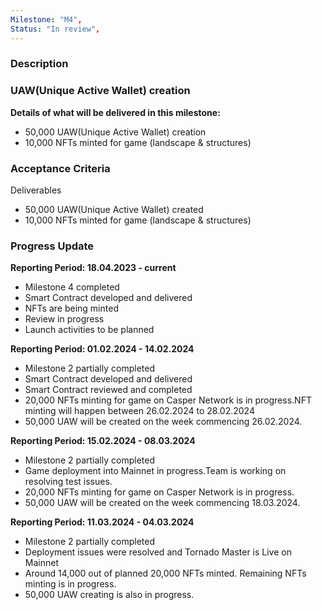 ```yaml
---
Milestone: "M4",
Status: "In review",
---
```

<!--lang:en--> 
### Description
### UAW(Unique Active Wallet) creation

**Details of what will be delivered in this milestone:**
- 50,000 UAW(Unique Active Wallet) creation
- 10,000 NFTs minted for game (landscape & structures)


### Acceptance Criteria

Deliverables 
- 50,000 UAW(Unique Active Wallet) created
- 10,000 NFTs minted for game (landscape & structures)



### Progress Update

**Reporting Period: 18.04.2023 - current**
- Milestone 4 completed
- Smart Contract developed and delivered
- NFTs are being minted
- Review in progress
- Launch activities to be planned

**Reporting Period: 01.02.2024 - 14.02.2024**
- Milestone 2 partially completed
- Smart Contract developed and delivered
- Smart Contract reviewed and completed
- 20,000 NFTs minting for game on Casper Network is in progress.NFT minting will happen between 26.02.2024 to 28.02.2024
- 50,000 UAW will be created on the week commencing 26.02.2024.

**Reporting Period: 15.02.2024 - 08.03.2024**
- Milestone 2 partially completed
- Game deployment into Mainnet in progress.Team is working on resolving test issues. 
- 20,000 NFTs minting for game on Casper Network is in progress.
- 50,000 UAW will be created on the week commencing 18.03.2024.

**Reporting Period: 11.03.2024 - 04.03.2024**
- Milestone 2 partially completed
- Deployment issues were resolved and Tornado Master is Live on Mainnet
- Around 14,000 out of planned 20,000 NFTs minted. Remaining NFTs minting is in progress.
- 50,000 UAW creating is also in progress.